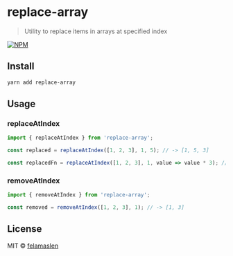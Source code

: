 # replace-array

> Utility to replace items in arrays at specified index

[![NPM](https://img.shields.io/npm/v/replace-array.svg)](https://www.npmjs.com/package/replace-array)

## Install

```bash
yarn add replace-array
```

## Usage

### replaceAtIndex

```js
import { replaceAtIndex } from 'replace-array';

const replaced = replaceAtIndex([1, 2, 3], 1, 5); // -> [1, 5, 3]

const replacedFn = replaceAtIndex([1, 2, 3], 1, value => value * 3); // -> [1, 6, 3]
```

### removeAtIndex

```js
import { removeAtIndex } from 'replace-array';

const removed = removeAtIndex([1, 2, 3], 1); // -> [1, 3]
```

## License

MIT © [felamaslen](https://github.com/felamaslen)
